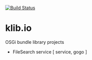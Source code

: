 [![Build Status](https://travis-ci.org/peterkir/klib.io.png)](https://travis-ci.org/peterkir/klib.io)

# klib.io
OSGi bundle library projects

- FileSearch service [ service, gogo ]

